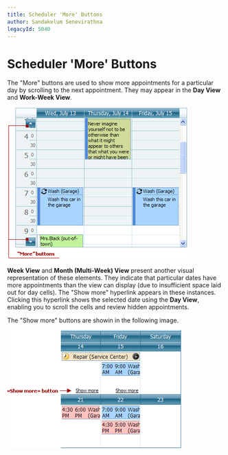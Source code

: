 ```yaml
---
title: Scheduler 'More' Buttons
author: Sandakelum Senevirathna
legacyId: 5040
---
```

# Scheduler 'More' Buttons
The "More"  buttons are used to show more appointments for a particular day by scrolling to the next appointment. They may appear in the **Day View** and **Work-Week View**.

![VisualElements_MoreButtons](../../../images/img6720.png)

**Week View** and **Month (Multi-Week) View** present another visual representation of these elements. They indicate that particular dates have more appointments than the view can display (due to insufficient space laid out for day cells). The "Show more" hyperlink appears in these instances. Clicking this hyperlink shows the selected date using the **Day View**, enabling you to scroll the cells and review hidden appointments.

The "Show more" buttons are showin in the following image.

![VisualElements_Showmorebuttons](../../../images/img6758.png)